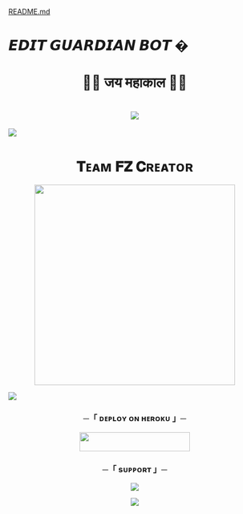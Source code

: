 [README.md](https://github.com/user-attachments/files/23263530/README.md)
# 𝙀𝘿𝙄𝙏 𝙂𝙐𝘼𝙍𝘿𝙄𝘼𝙉 𝘽𝙊𝙏 �
<h1 align="center"
 
### 🚩🚩 जय महाकाल 🚩🚩
<h1 align="center"
  
<img src="https://user-images.githubusercontent.com/73097560/115834477-dbab4500-a447-11eb-908a-139a6edaec5c.gif">
<img src="https://readme-typing-svg.herokuapp.com?color=FF0085&width=620&lines=🍁+🚩+𝗣𝗢𝗪𝗘𝗥𝗘𝗗+𝗕𝗬+𝗖𝗥𝗘𝗔𝗧𝗢𝗥+🚩+🍁"></b></h3>
<img src="https://user-images.githubusercontent.com/73097560/115834477-dbab4500-a447-11eb-908a-139a6edaec5c.gif">
<h1 align="center"><b>𝐓ᴇᴀᴍ 𝐅𝐙 𝐂ʀᴇᴀᴛᴏʀ</b></h1>
<p align="center"><a href="https://t.me/FZ_CREATOR"><img src="https://files.catbox.moe/vk9l6i.jpg" width="400"></a></p>
<img src="https://user-images.githubusercontent.com/73097560/115834477-dbab4500-a447-11eb-908a-139a6edaec5c.gif">


<h3 align="center">
    ─「 ᴅᴇᴩʟᴏʏ ᴏɴ ʜᴇʀᴏᴋᴜ 」─
</h3>

<p align="center"><a href="https://dashboard.heroku.com/new?template=https://github.com/CREATORxBOT/Edit-guardian"> <img src="https://img.shields.io/badge/Deploy%20On%20Heroku-green?style=for-the-badge&logo=heroku" width="220" height="38.45"/></a></p>




<h3 align="center">
    ─「 sᴜᴩᴩᴏʀᴛ 」─
</h3>

<p align="center">
<a href="https://t.me/FZ_LINK"><img src="https://img.shields.io/badge/-Support%20Group-blue.svg?style=for-the-badge&logo=Telegram"></a>
</p>

<p align="center">
<a href="https://t.me/BOT_X_SUPPORT"><img src="https://img.shields.io/badge/-Support%20Channel-blue.svg?style=for-the-badge&logo=Telegram"></a>
</p>


